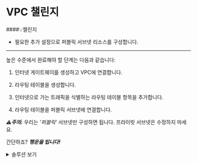 VPC 챌린지
=

####💡챌린지<br>
- 필요한 추가 설정으로 퍼블릭 서브넷 리소스를 구성합니다.
---

높은 수준에서 완료해야 할 단계는 다음과 같습니다:

1. 인터넷 게이트웨이를 생성하고 VPC에 연결합니다.

2. 라우팅 테이블을 생성합니다.

3. 인터넷으로 가는 트래픽을 식별하는 라우팅 테이블 항목을 추가합니다.

4. 라우팅 테이블을 퍼블릭 서브넷에 연결합니다.

**_⚠️주의:_** 우리는 _'퍼블릭'_ 서브넷만 구성하면 됩니다. 프라이빗 서브넷은 수정하지 마세요.

간단하죠? **_행운을 빕니다!_**

<details>
<summary>솔루션 보기</summary>

1. VPC 대시보드에서 **인터넷 게이트웨이**를 선택합니다.

2. 우측 상단 섹션에서 *인터넷 게이트웨이 생성*을 클릭합니다.

3. 텍스트 필드에 인터넷 게이트웨이 리소스의 이름을 입력합니다. (예: `cs-dept-igw`)

4. 페이지 하단의 *인터넷 게이트웨이 생성*을 클릭하세요.

이제 인터넷 게이트웨이 리소스가 생성되어야 합니다.

5. 우측 상단에 있는 **VPC에 연결**을 클릭하여 이전에 생성한 VPC에 인터넷 게이트웨이를 연결합니다.

6. _사용 가능한 VPC_ 필드에 VPC 이름을 입력합니다. *인터넷 게이트웨이 연결*을 클릭하세요.
   ![image](https://github.com/user-attachments/assets/2e753e1a-d501-48fc-90c0-6d1d692703c9)

인터넷 게이트웨이가 VPC에 연결되었으므로 이제 퍼블릭 서브넷에 라우팅 테이블을 생성하고 연결할 수 있습니다.

1. **라우팅 테이블** 아래의 VPC 대시보드에서 우측 상단에 있는 *라우팅 테이블 생성*을 클릭합니다.

2. 라우팅 테이블의 이름을 입력하고 앞서 생성한 CS dept VPC를 선택한 후 *라우팅 테이블 생성*을 클릭합니다.
   ![image](https://github.com/user-attachments/assets/f91f8b54-1434-4ffc-857d-5b825a6a1427)

퍼블릭 서브넷에 라우팅 테이블을 연결하기 전에 테이블에 중요한 항목을 추가해 보겠습니다.

3. **라우팅 테이블**에서 방금 생성한 리소스를 선택합니다.

4. 우측 상단에서 *작업 > 라우팅 편집*을 클릭합니다.

5. *라우팅 추가*를 클릭하세요; 다음 그림에 표시된 대로 세부 정보를 입력합니다. 값 `0.0.0.0/0`은 인터넷으로 향하는 모든 트래픽을 나타내며, VPC ID는 이전 워크숍에서 생성한 VPC의 ID입니다.

6. **변경 사항 저장**을 클릭하세요.
   ![image](https://github.com/user-attachments/assets/4e513ec0-ba12-49a0-b2de-23b6ae91556a)

7. 라우팅 테이블 페이지에서 *작업 > 서브넷 연결 편집*을 클릭합니다.

8. **서브넷 연결 편집** 페이지에서 퍼블릭 서브넷을 선택합니다; **연결 저장**을 클릭하세요.
  ![image](https://github.com/user-attachments/assets/459bf569-605a-4c64-bbcf-568b89e9cebb)

모든 설정이 완료되었습니다...<br>
퍼블릭 서브넷 구성을 통해 이제 CS 포털을 인터넷에 공개해 상품을 판매할 수 있는 적절한 네트워크 구성 요소를 갖추었고, 성적 관리 시스템을 안전하게 보호할 수 있는 프라이빗 위치도 마련되었습니다.<br>
**잘하셨어요! 👏**
</details>
